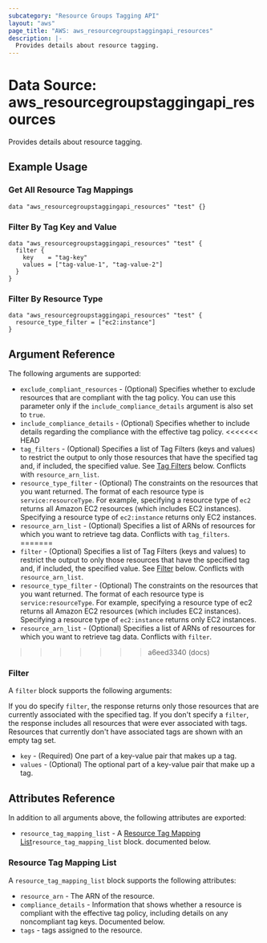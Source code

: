 ```yaml
---
subcategory: "Resource Groups Tagging API"
layout: "aws"
page_title: "AWS: aws_resourcegroupstaggingapi_resources"
description: |-
  Provides details about resource tagging.
---
```


# Data Source: aws_resourcegroupstaggingapi_resources

Provides details about resource tagging.

## Example Usage

### Get All Resource Tag Mappings

```hcl
data "aws_resourcegroupstaggingapi_resources" "test" {}
```

### Filter By Tag Key and Value

```hcl
data "aws_resourcegroupstaggingapi_resources" "test" {
  filter {
    key    = "tag-key"
    values = ["tag-value-1", "tag-value-2"]
  }
}
```

### Filter By Resource Type

```hcl
data "aws_resourcegroupstaggingapi_resources" "test" {
  resource_type_filter = ["ec2:instance"]
}
```


## Argument Reference

The following arguments are supported:

* `exclude_compliant_resources` - (Optional) Specifies whether to exclude resources that are compliant with the tag policy. You can use this parameter only if the `include_compliance_details` argument is also set to `true`.
* `include_compliance_details` - (Optional) Specifies whether to include details regarding the compliance with the effective tag policy.
<<<<<<< HEAD
* `tag_filters` - (Optional) Specifies a list of Tag Filters (keys and values) to restrict the output to only those resources that have the specified tag and, if included, the specified value. See [Tag Filters](#tag-filters) below. Conflicts with `resource_arn_list`.
* `resource_type_filter` - (Optional) The constraints on the resources that you want returned. The format of each resource type is `service:resourceType`. For example, specifying a resource type of `ec2` returns all Amazon EC2 resources (which includes EC2 instances). Specifying a resource type of `ec2:instance` returns only EC2 instances.
* `resource_arn_list` - (Optional) Specifies a list of ARNs of resources for which you want to retrieve tag data. Conflicts with `tag_filters`.
=======
* `filter` - (Optional) Specifies a list of Tag Filters (keys and values) to restrict the output to only those resources that have the specified tag and, if included, the specified value. See [Filter](#filter) below. Conflicts with `resource_arn_list`.
* `resource_type_filter` - (Optional) The constraints on the resources that you want returned. The format of each resource type is `service:resourceType`. For example, specifying a resource type of ec2 returns all Amazon EC2 resources (which includes EC2 instances). Specifying a resource type of `ec2:instance` returns only EC2 instances.
* `resource_arn_list` - (Optional) Specifies a list of ARNs of resources for which you want to retrieve tag data. Conflicts with `filter`.
>>>>>>> a6eed3340 (docs)

### Filter

A `filter` block supports the following arguments:

If you do specify `filter`, the response returns only those resources that are currently associated with the specified tag.
If you don't specify a `filter`, the response includes all resources that were ever associated with tags. Resources that currently don't have associated tags are shown with an empty tag set.

* `key` - (Required) One part of a key-value pair that makes up a tag.
* `values` - (Optional) The optional part of a key-value pair that make up a tag.

## Attributes Reference

In addition to all arguments above, the following attributes are exported:

* `resource_tag_mapping_list` - A [Resource Tag Mapping List](#resource-tag-mapping-list)`resource_tag_mapping_list` block. documented below.

### Resource Tag Mapping List

A `resource_tag_mapping_list` block supports the following attributes:

* `resource_arn` - The ARN of the resource.
* `compliance_details` - Information that shows whether a resource is compliant with the effective tag policy, including details on any noncompliant tag keys. Documented below.
* `tags` - tags assigned to the resource.

